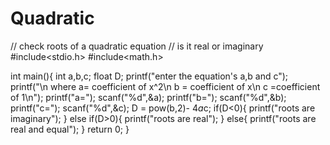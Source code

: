 # Quadratic
// check roots of a quadratic equation
// is it real or imaginary
#include<stdio.h>
#include<math.h>

int main(){
    int a,b,c;
    float D;
    printf("enter the equation's a,b and c");
    printf("\n where a= coefficient of x^2\n b = coefficient of x\n c =coefficient of 1\n");
    printf("a=");
    scanf("%d",&a);
    printf("b=");
    scanf("%d",&b);
    printf("c=");
    scanf("%d",&c);
    D = pow(b,2)- 4*a*c;
    if(D<0){
        printf("roots are imaginary");
    }
    else
    if(D>0){
        printf("roots are real");
    }
    else{
        printf("roots are real and equal");
    }
    return 0;
}
